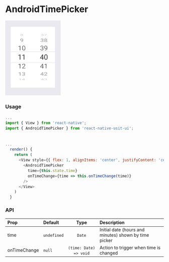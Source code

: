 # AndroidTimePicker

![Screenshot of Android time picker](./screenshots/androidTimePicker.png)

### Usage

```js
...
import { View } from 'react-native';
import { AndroidTimePicker } from 'react-native-usit-ui';


...
  render() {
    return (
      <View style={{ flex: 1, alignItems: 'center', justifyContent: 'center' }}>
        <AndroidTimePicker
          time={this.state.time}
          onTimeChange={time => this.onTimeChange(time)}
        />
      </View>
    )
  }
```

### API

| Prop         | Default     | Type                   | Description                                           |
| :----------- | :---------- | :--------------------: | :-----------------------------------------------------|
| time         | `undefined` | `Date`                 | Initial date (hours and minutes) shown by time picker |
| onTimeChange | `null`      | `(time: Date) => void` | Action to trigger when time is changed                |